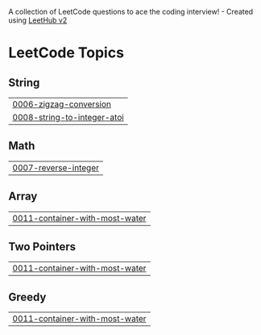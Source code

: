 A collection of LeetCode questions to ace the coding interview! - Created using [LeetHub v2](https://github.com/arunbhardwaj/LeetHub-2.0)
<!---LeetCode Topics Start-->
# LeetCode Topics
## String
|  |
| ------- |
| [0006-zigzag-conversion](https://github.com/byeol3325/code_studying/tree/master/0006-zigzag-conversion) |
| [0008-string-to-integer-atoi](https://github.com/byeol3325/code_studying/tree/master/0008-string-to-integer-atoi) |
## Math
|  |
| ------- |
| [0007-reverse-integer](https://github.com/byeol3325/code_studying/tree/master/0007-reverse-integer) |
## Array
|  |
| ------- |
| [0011-container-with-most-water](https://github.com/byeol3325/code_studying/tree/master/0011-container-with-most-water) |
## Two Pointers
|  |
| ------- |
| [0011-container-with-most-water](https://github.com/byeol3325/code_studying/tree/master/0011-container-with-most-water) |
## Greedy
|  |
| ------- |
| [0011-container-with-most-water](https://github.com/byeol3325/code_studying/tree/master/0011-container-with-most-water) |
<!---LeetCode Topics End-->